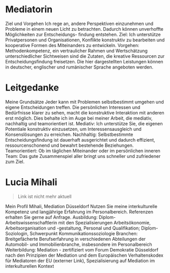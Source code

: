 # Mediatorin

Ziel und Vorgehen
Ich rege an, andere Perspektiven einzunehmen und Probleme in einem neuen Licht zu betrachten. 
Dadurch können unverhoffte Möglichkeiten zur Entscheidungs- findung entstehen.
Ziel: Ich unterstütze Privatpersonen und Organisationen, 
Konflikte konstruktiv zu bearbeiten und kooperative Formen des Miteinanders zu entwickeln.
Vorgehen: Methodenkompetenz, ein vertraulicher Rahmen und Wertschätzung unterschiedlicher Sichtweisen sind die Zutaten, 
die kreative Ressourcen zur Entscheidungsfindung freisetzen. Die hier dargestellten Leistungen können in deutscher, 
englischer und rumänischer Sprache angeboten werden.


# Leitgedanke

Meine Grundsätze
Jeder kann mit Problemen selbstbestimmt umgehen und eigene Entscheidungen treffen. 
Die persönlichen Interessen und Bedürfnisse klarer zu sehen, 
macht die konstruktive Interaktion mit anderen erst möglich. 
Dies behalte ich im Auge bei meiner Arbeit, die mediativ, nachhaltig und teamorientiert ist.
Mediativ: Ich unterstütze Sie, die eigenen Potentiale konstruktiv einzusetzen, 
um Interessensausgleich und Konsenslösungen zu erreichen.
Nachhaltig: Selbstbestimmte Entscheidungsfindung ist dauerhaft ausgerichtet und dadurch effizient, 
ressourcenschonend und bewahrt bestehende Beziehungen.
Teamorientiert: Ob im täglichen Miteinander oder im persönlichen inneren Team: 
Das gute Zusammenspiel aller bringt uns schneller und zufriedener zum Ziel.


# Lucia Mihali

> Link ist nicht mehr aktuell

Mein Profil
Mihali, Mediation Düsseldorf
Nutzen Sie meine interkulturelle Kompetenz und langjährige Erfahrung im Personalbereich. 
Referenzen erhalten Sie gerne auf Anfrage.
Ausbildung: Diplom-Arbeitswissenschaftlerin mit den Spezialisierungen Arbeitsökonomie, 
Arbeitsorganisation und -gestaltung, Personal und Qualifikation; Diplom-Soziologin, Schwerpunkt Kommunikationssoziologie
Branchen: Breitgefächerte Berufserfahrung in verschiedenen Abteilungen der Automobil- und Immobilienbranche, 
insbesondere im Personalbereich
Weiterbildung: Mediation - zertifiziert vom Forum Demokratie Düsseldorf nach den 
Prinzipien der Mediation und dem Europäischen Verhaltenskodex für Mediatoren der EU (externer Link), 
Spezialisierung auf Mediation im interkulturellen Kontext

